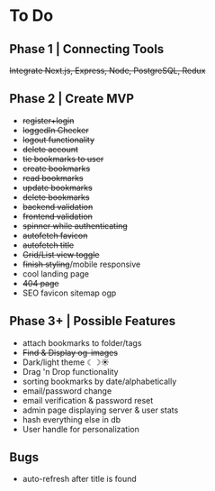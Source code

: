 # To Do

## Phase 1 | Connecting Tools

~~Integrate Next.js, Express, Node, PostgreSQL, Redux~~

## Phase 2 | Create MVP

- ~~register+login~~
- ~~loggedIn Checker~~
- ~~logout functionality~~
- ~~delete account~~
- ~~tie bookmarks to user~~
- ~~create bookmarks~~
- ~~read bookmarks~~
- ~~update bookmarks~~
- ~~delete bookmarks~~
- ~~backend validation~~
- ~~frontend validation~~
- ~~spinner while authenticating~~
- ~~autofetch favicon~~
- ~~autofetch title~~
- ~~Grid/List view toggle~~
- ~~finish styling~~/mobile responsive
- cool landing page
- ~~404 page~~
- SEO favicon sitemap ogp

## Phase 3+ | Possible Features

- attach bookmarks to folder/tags
- ~~Find & Display og-images~~
- Dark/light theme ☾☽☀️
- Drag 'n Drop functionality
- sorting bookmarks by date/alphabetically
- email/password change
- email verification & password reset
- admin page displaying server & user stats
- hash everything else in db
- User handle for personalization

## Bugs

- auto-refresh after title is found
